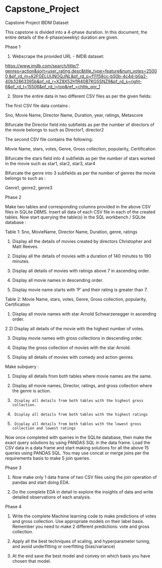 # Capstone_Project

Capstone Project
IBDM Dataset

This capstone is divided into a 4-phase duration. In this document, the entire details of the 4-phase(weekly) duration are given.



Phase 1

1) Webscrape the provided URL  - IMDB dataset:

https://www.imdb.com/search/title/?genres=action&sort=user_rating,desc&title_type=feature&num_votes=25000,&pf_rd_m=A2FGELUUNOQJNL&pf_rd_p=f11158cc-b50b-4c4d-b0a2-40b32863395b&pf_rd_r=XZ8X52H1R40B7KG5SNZ9&pf_rd_s=right-6&pf_rd_t=15506&pf_rd_i=top&ref_=chttp_gnr_1

2) Store the entire data in two different CSV files as per the given fields:

The first CSV file data contains :

Sno, Movie Name, Director Name, Duration, year, ratings, Metascore

Bifurcate the Director field into subfields as per the number of directors of the movie belongs to such as Director1, director2

The second CSV file contains the following:

Movie Name, stars, votes, Genre, Gross collection, popularity, Certification

Bifurcate the stars field into 4 subfields as per the number of stars worked in the movie such as star1, star2, star3, star4

Bifurcate the genre into 3 subfields as per the number of genres the movie belongs to such as :

Genre1, genre2, genre3

Phase 2

Make two tables and corresponding columns provided in the above CSV files in SQLite DBMS. Insert all data of each CSV file in each of the created tables. Now start querying the table(s) in the  SQL workbench / SQLite database :

Table 1: Sno, MovieName, Director Name, Duration, genre, ratings

1)  Display all the details of movies created by directors Christopher and Matt Reeves.

2) Display all the details of movies with a duration of 140 minutes to 190 minutes.

3) Display all details of movies with ratings above 7 in ascending order.

4) Display all movie names in descending order.

5) Display movie name starts with ‘P’ and their rating is greater than 7.



Table 2: Movie Name, stars, votes, Genre, Gross collection, popularity, Certification

1) Display all movie names with star Arnold Schwarzenegger in ascending order.

2    2) Display all details of the movie with the highest number of votes.

3) Display movie names with gross collections in descending order.

4) Display the gross collection of movies with the star Arnold.

5) Display all details of movies with comedy and action genres.



Make subquery :

1) Display all details from both tables where movie names are the same.

2)   Display all movie names, Director, ratings, and gross collection where the genre is action.

3)      Display all details from both tables with the highest gross collection.

4)      Display all details from both tables with the highest ratings

5)      Display all details from both tables with the lowest gross collection and lowest ratings



Now once completed with queries in the SQLite database, then make the exact query solutions by using PANDAS SQL in the data frame.  Load the CSV data in a data frame and start making solutions for all the above 15 queries using PANDAS SQL. You may use concat or merge joins per the requirements basis to make 5 join queries.



Phase 3

1) Now make only 1 data frame of two CSV files using the join operation of pandas and start doing EDA.

2) Do the complete EDA in detail to explore the insights of data and write detailed observations of each analysis.



Phase 4

1) Write the complete Machine learning code to make predictions of votes and gross collection. Use appropriate models on their label basis. Remember you need to make 2 different predictions: vote and gross collection.

2) Apply all the best techniques of scaling, and hyperparameter tuning, and avoid underfitting or overfitting (bias/variance)

3) At the end save the best model and convey on which basis you have chosen that model.  
